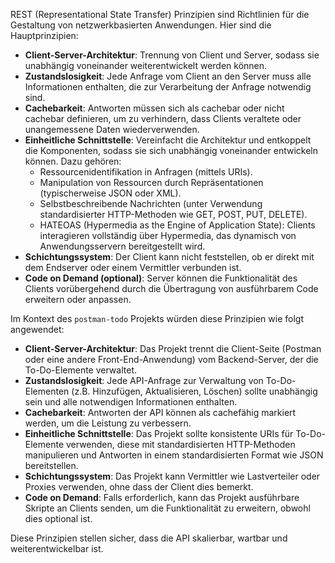 REST (Representational State Transfer) Prinzipien sind Richtlinien für die Gestaltung von netzwerkbasierten Anwendungen. Hier sind die Hauptprinzipien:

- **Client-Server-Architektur**: Trennung von Client und Server, sodass sie unabhängig voneinander weiterentwickelt werden können.
- **Zustandslosigkeit**: Jede Anfrage vom Client an den Server muss alle Informationen enthalten, die zur Verarbeitung der Anfrage notwendig sind.
- **Cachebarkeit**: Antworten müssen sich als cachebar oder nicht cachebar definieren, um zu verhindern, dass Clients veraltete oder unangemessene Daten wiederverwenden.
- **Einheitliche Schnittstelle**: Vereinfacht die Architektur und entkoppelt die Komponenten, sodass sie sich unabhängig voneinander entwickeln können. Dazu gehören:
  - Ressourcenidentifikation in Anfragen (mittels URIs).
  - Manipulation von Ressourcen durch Repräsentationen (typischerweise JSON oder XML).
  - Selbstbeschreibende Nachrichten (unter Verwendung standardisierter HTTP-Methoden wie GET, POST, PUT, DELETE).
  - HATEOAS (Hypermedia as the Engine of Application State): Clients interagieren vollständig über Hypermedia, das dynamisch von Anwendungsservern bereitgestellt wird.
- **Schichtungssystem**: Der Client kann nicht feststellen, ob er direkt mit dem Endserver oder einem Vermittler verbunden ist.
- **Code on Demand (optional)**: Server können die Funktionalität des Clients vorübergehend durch die Übertragung von ausführbarem Code erweitern oder anpassen.

Im Kontext des `postman-todo` Projekts würden diese Prinzipien wie folgt angewendet:
- **Client-Server-Architektur**: Das Projekt trennt die Client-Seite (Postman oder eine andere Front-End-Anwendung) vom Backend-Server, der die To-Do-Elemente verwaltet.
- **Zustandslosigkeit**: Jede API-Anfrage zur Verwaltung von To-Do-Elementen (z.B. Hinzufügen, Aktualisieren, Löschen) sollte unabhängig sein und alle notwendigen Informationen enthalten.
- **Cachebarkeit**: Antworten der API können als cachefähig markiert werden, um die Leistung zu verbessern.
- **Einheitliche Schnittstelle**: Das Projekt sollte konsistente URIs für To-Do-Elemente verwenden, diese mit standardisierten HTTP-Methoden manipulieren und Antworten in einem standardisierten Format wie JSON bereitstellen.
- **Schichtungssystem**: Das Projekt kann Vermittler wie Lastverteiler oder Proxies verwenden, ohne dass der Client dies bemerkt.
- **Code on Demand**: Falls erforderlich, kann das Projekt ausführbare Skripte an Clients senden, um die Funktionalität zu erweitern, obwohl dies optional ist.

Diese Prinzipien stellen sicher, dass die API skalierbar, wartbar und weiterentwickelbar ist.
